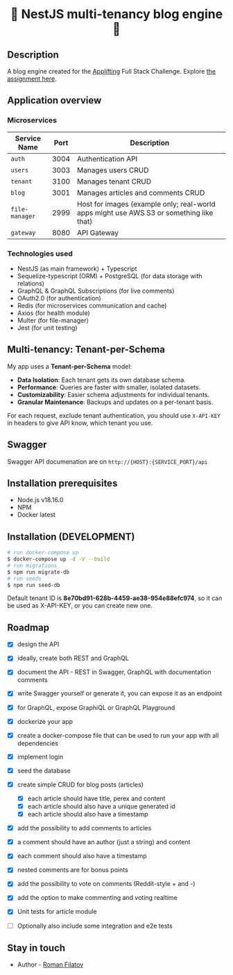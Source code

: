 <center><h1>🚀 NestJS multi-tenancy blog engine 🚀</h1></center>

## Description
A blog engine created for the [Applifting](https://applifting.cz/) Full Stack Challenge. Explore [the assignment here](https://github.com/Applifting/fullstack-exercise).

## Application overview

### Microservices
| Service Name   | Port | Description                                                  |
| -------------- | ---- | ------------------------------------------------------------ |
| `auth`         | 3004 | Authentication API                                           |
| `users`        | 3003 | Manages users CRUD                                           |
| `tenant`       | 3100 | Manages tenant CRUD                                          |
| `blog`         | 3001 | Manages articles and comments CRUD                           |
| `file-manager` | 2999 | Host for images (example only; real-world apps might use AWS S3 or something like that) |
| `gateway`      | 8080 | API Gateway     

### Technologies used
 - NestJS (as main framework) + Typescript
 - Sequelize-typescript (ORM) + PostgreSQL (for data storage with relations)
 - GraphQL & GraphQL Subscriptions (for live comments)
 - OAuth2.0 (for authentication)
 - Redis (for microservices communication and cache)
 - Axios (for health module)
 - Multer (for file-manager)
 - Jest (for unit testing)
## Multi-tenancy: Tenant-per-Schema

My app uses a **Tenant-per-Schema** model:

- **Data Isolation**: Each tenant gets its own database schema.
- **Performance**: Queries are faster with smaller, isolated datasets.
- **Customizability**: Easier schema adjustments for individual tenants.
- **Granular Maintenance**: Backups and updates on a per-tenant basis.

For each request, exclude tenant authentication, you should use ``X-API-KEY`` in headers to give API know, which tenant you use.


## Swagger
Swagger API documenation are on ``http://{HOST}:{SERVICE_PORT}/api``
## Installation prerequisites

- Node.js v18.16.0
- NPM
- Docker latest

## Installation (DEVELOPMENT)

```bash
# run docker-compose up 
$ docker-compose up -d -V --build
# run migrations
$ npm run migrate-db
# run seeds
$ npm run seed-db
```

Default tenant ID is <b>8e70bd91-628b-4459-ae38-954e88efc974</b>, so it can be used as X-API-KEY, or you can create new one.


## Roadmap
- [x] design the API
- [x] ideally, create both REST and GraphQL
- [x] document the API - REST in Swagger, GraphQL with documentation comments
- [x] write Swagger yourself or generate it, you can expose it as an endpoint
- [x] for GraphQL, expose GraphiQL or GraphQL Playground
- [x] dockerize your app
- [x] create a docker-compose file that can be used to run your app with all dependencies
- [x] implement login
- [x] seed the database
- [x] create simple CRUD for blog posts (articles)
  - [x] each article should have title, perex and content
  - [x] each article should also have a unique generated id
  - [x] each article should also have a timestamp
- [x] add the possibility to add comments to articles
- [x] a comment should have an author (just a string) and content
- [x] each comment should also have a timestamp
- [x] nested comments are for bonus points
- [x] add the possibility to vote on comments (Reddit-style + and -)
- [x] add the option to make commenting and voting realtime
- [x] Unit tests for article module
- [ ] Optionally also include some integration and e2e tests


## Stay in touch

- Author - [Roman Filatov](https://github.com/rvfch)

